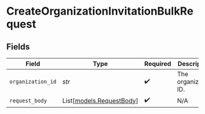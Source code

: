 # CreateOrganizationInvitationBulkRequest


## Fields

| Field                                                | Type                                                 | Required                                             | Description                                          | Example                                              |
| ---------------------------------------------------- | ---------------------------------------------------- | ---------------------------------------------------- | ---------------------------------------------------- | ---------------------------------------------------- |
| `organization_id`                                    | *str*                                                | :heavy_check_mark:                                   | The organization ID.                                 | org_12345                                            |
| `request_body`                                       | List[[models.RequestBody](../models/requestbody.md)] | :heavy_check_mark:                                   | N/A                                                  |                                                      |